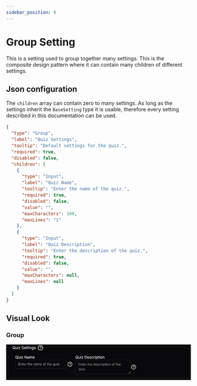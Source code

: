 ```yaml
---
sidebar_position: 8
---
```


# Group Setting
This is a setting used to group together many settings. This is the composite design pattern where it can contain many children of different settings.

## Json configuration
The `children` array can contain zero to many settings. As long as the settings inherit the `BaseSetting` type it is usable, therefore every setting described in this documentation can be used.

```json
{
  "type": "Group",
  "label": "Quiz Settings",
  "tooltip": "Default settings for the quiz.",
  "required": true,
  "disabled": false,
  "children": [
    {
      "type": "Input",
      "label": "Quiz Name",
      "tooltip": "Enter the name of the quiz.",
      "required": true,
      "disabled": false,
      "value": "",
      "maxCharacters": 100,
      "maxLines": "1"
    },
    {
      "type": "Input",
      "label": "Quiz Description",
      "tooltip": "Enter the description of the quiz.",
      "required": true,
      "disabled": false,
      "value": "",
      "maxCharacters": null,
      "maxLines": null
    }
  ]
}
```

## Visual Look
### Group
![Group](./img/group.png)